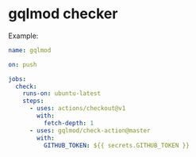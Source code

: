 gqlmod checker
==============

Example:

```yaml
name: gqlmod

on: push

jobs:
  check:
    runs-on: ubuntu-latest
    steps:
      - uses: actions/checkout@v1
        with:
          fetch-depth: 1
      - uses: gqlmod/check-action@master
        with:
          GITHUB_TOKEN: ${{ secrets.GITHUB_TOKEN }}
```
